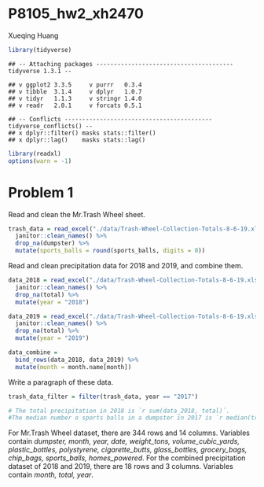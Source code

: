 P8105\_hw2\_xh2470
================
Xueqing Huang

``` r
library(tidyverse)
```

    ## -- Attaching packages --------------------------------------- tidyverse 1.3.1 --

    ## v ggplot2 3.3.5     v purrr   0.3.4
    ## v tibble  3.1.4     v dplyr   1.0.7
    ## v tidyr   1.1.3     v stringr 1.4.0
    ## v readr   2.0.1     v forcats 0.5.1

    ## -- Conflicts ------------------------------------------ tidyverse_conflicts() --
    ## x dplyr::filter() masks stats::filter()
    ## x dplyr::lag()    masks stats::lag()

``` r
library(readxl)
options(warn = -1)
```

# Problem 1

Read and clean the Mr.Trash Wheel sheet.

``` r
trash_data = read_excel("./data/Trash-Wheel-Collection-Totals-8-6-19.xlsx", sheet = "Mr. Trash Wheel", range = "A2:N408") %>% 
  janitor::clean_names() %>% 
  drop_na(dumpster) %>% 
  mutate(sports_balls = round(sports_balls, digits = 0))
```

Read and clean precipitation data for 2018 and 2019, and combine them.

``` r
data_2018 = read_excel("./data/Trash-Wheel-Collection-Totals-8-6-19.xlsx", sheet = "2018 Precipitation", range = "A2:B14") %>% 
  janitor::clean_names() %>%
  drop_na(total) %>% 
  mutate(year = "2018")

data_2019 = read_excel("./data/Trash-Wheel-Collection-Totals-8-6-19.xlsx", sheet = "2019 Precipitation", range = "A2:B14") %>% 
  janitor::clean_names() %>%
  drop_na(total) %>% 
  mutate(year = "2019")

data_combine = 
  bind_rows(data_2018, data_2019) %>% 
  mutate(month = month.name[month])
```

Write a paragraph of these data.

``` r
trash_data_filter = filter(trash_data, year == "2017")

# The total precipitation in 2018 is `r sum(data_2018, total)`.
#The median number o sports balls in a dumpster in 2017 is `r median(trash_data_filter, sports_balls)`
```

For Mr.Trash Wheel dataset, there are 344 rows and 14 columns. Variables
contain *dumpster, month, year, date, weight\_tons,
volume\_cubic\_yards, plastic\_bottles, polystyrene, cigarette\_butts,
glass\_bottles, grocery\_bags, chip\_bags, sports\_balls,
homes\_powered*. For the combined precipitation dataset of 2018 and
2019, there are 18 rows and 3 columns. Variables contain *month, total,
year*.

